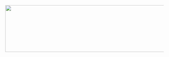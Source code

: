 
<a href="https://github.com/devxb/gitanimals">
  <img
    src="https://render.gitanimals.org/lines/zeroeuni?pet-id=586935847131882267"
    width="1000"
    height="150"
  />
</a>
  
